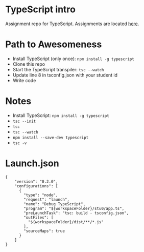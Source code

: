 # TypeScript intro
Assignment repo for TypeScript. Assignments are located [here](./Assignments.md).

# Path to Awesomeness
- Install TypeScript (only once): `npm install -g typescript`
- Clone this repo
- Start the TypeScript transpiler: `tsc --watch`
- Update line 8 in tsconfig.json with your student id
- Write code

# Notes
- Install TypeScript: `npm install -g typescript`
- `tsc --init`
- `tsc` 
- `tsc --watch`
- `npm install --save-dev typescript`
- `tsc -v`

# Launch.json
```
{
    "version": "0.2.0",
    "configurations": [  
      {
        "type": "node",
        "request": "launch",
        "name": "Debug TypeScript",
        "program": "${workspaceFolder}/stu0/app.ts",
        "preLaunchTask": "tsc: build - tsconfig.json",
        "outFiles": [
          "${workspaceFolder}/dist/**/*.js"
        ],
        "sourceMaps": true
      }
    ]
}
```
